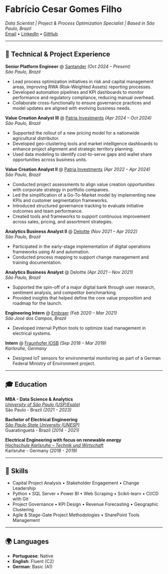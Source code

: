 # **Fabrício Cesar Gomes Filho**  
_Data Scientist | Project & Process Optimization Specialist | Based in São Paulo, Brazil_  
[Email](mailto:fabriciocgf@gmail.com) • [LinkedIn](https://www.linkedin.com/in/fabriciocgf/) • [GitHub](https://github.com/fabriciocgf/)

---

## 🧠 Technical & Project Experience

**Senior Platform Engineer** @ [Santander](https://www.santander.com.br/) _(Oct 2024 – Present)_  
_São Paulo, Brazil_  
- Lead process optimization initiatives in risk and capital management areas, improving RWA (Risk-Weighted Assets) reporting processes.  
- Developed automation pipelines and KPI dashboards to monitor performance and regulatory compliance, reducing manual overhead.  
- Collaborate cross-functionally to ensure governance practices and model updates are aligned with evolving business needs.

**Value Creation Analyst III** @ [Patria Investments](https://www.patriainvestimentos.com.br/) _(Apr 2024 – Oct 2024)_  
_São Paulo, Brazil_  
- Supported the rollout of a new pricing model for a nationwide agricultural distributor.  
- Developed geo-clustering tools and market intelligence dashboards to enhance project alignment and strategic territory planning.  
- Used data modeling to identify cost-to-serve gaps and wallet share opportunities across business units.

**Value Creation Analyst II** @ [Patria Investments](https://www.patriainvestimentos.com.br/) _(Apr 2022 – Apr 2024)_  
_São Paulo, Brazil_  
- Conducted project assessments to align value creation opportunities with corporate strategy in portfolio companies.  
- Led the simplification of a Go-To-Market model by implementing new KPIs and customer segmentation frameworks.  
- Introduced structured governance tracking to evaluate initiative outcomes and team performance.  
- Created tools and frameworks to support continuous improvement across sales, pricing, and assortment strategies.

**Analytics Business Analyst II** @ [Deloitte](https://www2.deloitte.com/br/pt.html) _(Nov 2021 – Apr 2022)_  
_São Paulo, Brazil_  
- Participated in the early-stage implementation of digital operations frameworks using AI and automation.  
- Conducted process mapping to support change management and training documentation.

**Analytics Business Analyst** @ Deloitte _(Apr 2021 – Nov 2021)_  
_São Paulo, Brazil_  
- Supported the spin-off of a major digital bank through user research, sentiment analysis, and competitor benchmarking.  
- Provided insights that helped define the core value proposition and roadmap for the launch.

**Engineering Intern** @ [Embraer](https://embraer.com/br/pt) _(Feb 2020 – Mar 2021)_  
_São José dos Campos, Brazil_  
- Developed internal Python tools to optimize load management in electrical systems.

**Intern** @ [Fraunhofer IOSB](https://www.iosb.fraunhofer.de/en.html) _(Sep 2018 – Mar 2019)_  
_Karlsruhe, Germany_  
- Designed IoT sensors for environmental monitoring as part of a German Federal Ministry of Environment project.

---

## 🎓 Education

**MBA - Data Science & Analytics**<br>
[_University of São Paulo (USP/Esalq)_](https://mbauspesalq.com/)<br>
São Paulo - Brazil _(2021 - 2023)_<br>

**Bachelor of Electrical Engineering**<br>
[_São Paulo State University (UNESP)_](https://www2.unesp.br/)<br>
Guaratinguetá - Brazil _(2014 - 2021)_<br>

**Electrical Engineering with focus on renewable energy**<br>
[_Hochschule Karlsruhe – Technik und Wirtschaft_](https://www.h-ka.de/en/study/study-in-english/degree-programs)<br>
Karlsruhe - Germany _(2018 - 2019)_<br>

---

## 💼 Skills

- Capital Project Analysis • Stakeholder Engagement • Change Leadership  
- Python • SQL Server • Power BI • Web Scraping • Scikit-learn • CI/CD with Git  
- Project Governance • KPI Design • Revenue Forecasting • Geographic Clustering  
- Agile & Stage-Gate Project Methodologies • SharePoint Tools Management  

---

## 🌍 Languages

- **Portuguese**: Native  
- **English**: Fluent (C2)  
- **German**: Basic (A1)